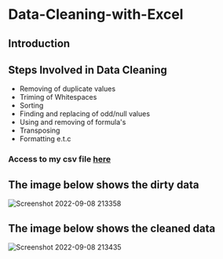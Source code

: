# Data-Cleaning-with-Excel
## Introduction
## Steps Involved in Data Cleaning
* Removing of duplicate values
* Triming of Whitespaces
* Sorting
* Finding and replacing of odd/null values
* Using and removing of formula's
* Transposing
* Formatting e.t.c

### Access to my csv file [here](https://1drv.ms/x/s!AipdcOi70fJAgQDqSopQatxj0W48?e=17QMhl)

## The image below shows the dirty data
![Screenshot 2022-09-08 213358](https://user-images.githubusercontent.com/81428189/189221118-6144e566-55c1-4e03-a3ad-e9b313b119e5.png)

## The image below shows the cleaned data
![Screenshot 2022-09-08 213435](https://user-images.githubusercontent.com/81428189/189221126-c8c6dc05-a51d-4fcb-8bcc-464e08b472b6.png)
